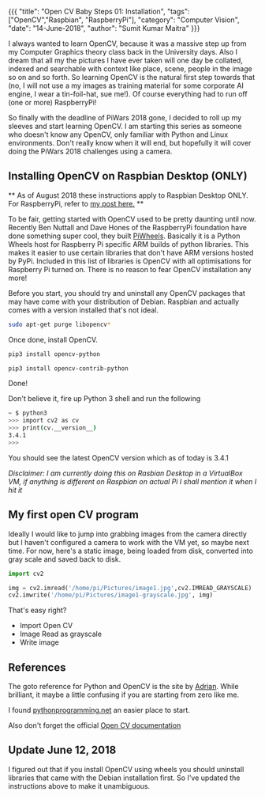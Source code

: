 {{{
  "title": "Open CV Baby Steps 01: Installation",
  "tags": ["OpenCV","Raspbian", "RaspberryPi"],
  "category": "Computer Vision",
  "date": "14-June-2018",
  "author": "Sumit Kumar Maitra"
}}}

I always wanted to learn OpenCV, because it was a massive step up from my Computer Graphics theory class back in the University days. Also I dream that all my the pictures I have ever taken will one day be collated, indexed and searchable with context like place, scene, people in the image so on and so forth. So learning OpenCV is the natural first step towards that (no, I will not use a my images as training material for some corporate AI engine, I wear a tin-foil-hat, sue me!). Of course everything had to run off (one or more) RaspberryPi!

So finally with the deadline of PiWars 2018 gone, I decided to roll up my sleeves and start learning OpenCV. I am starting this series as someone who doesn't know any OpenCV, only familiar with Python and Linux environments. Don't really know when it will end, but hopefully it will cover doing the PiWars 2018 challenges using a camera.

## Installing OpenCV on Raspbian Desktop (ONLY)

 ** As of August 2018 these instructions apply to Raspbian Desktop ONLY. For RaspberryPi, refer to [my post here.](/blog/opencv-baby-steps-06-from-vm-to-metal) **

To be fair, getting started with OpenCV used to be pretty daunting until now. Recently Ben Nuttall and Dave Hones of the RaspberryPi foundation have done something super cool, they built [PiWheels](www.piwheels.org). Basically it is a Python Wheels host for Raspberry Pi specific ARM builds of python libraries. This makes it easier to use certain libraries that don't have ARM versions hosted by PyPi. Included in this list of libraries is OpenCV with all optimisations for Raspberry Pi turned on. There is no reason to fear OpenCV installation any more!

Before you start, you should try and uninstall any OpenCV packages that may have come with your distribution of Debian. Raspbian and actually comes with a version installed that's not ideal.


```bash
sudo apt-get purge libopencv*
```

Once done, install OpenCV.

```bash
pip3 install opencv-python

pip3 install opencv-contrib-python
```

Done!

Don't believe it, fire up Python 3 shell and run the following

```bash
~ $ python3
>>> import cv2 as cv
>>> print(cv.__version__)
3.4.1
>>>
```

You should see the latest OpenCV version which as of today is 3.4.1

_Disclaimer: I am currently doing this on Rasbian Desktop in a VirtualBox VM, if anything is different on Raspbian on actual Pi I shall mention it when I hit it_

## My first open CV program  
Ideally I would like to jump into grabbing images from the camera directly but I haven't configured a camera to work with the VM yet, so maybe next time. For now, here's a static image, being loaded from disk, converted into gray scale and saved back to disk.

```python
import cv2

img = cv2.imread('/home/pi/Pictures/image1.jpg',cv2.IMREAD_GRAYSCALE)
cv2.imwrite('/home/pi/Pictures/image1-grayscale.jpg', img)

```

That's easy right?  
- Import Open CV
- Image Read as grayscale
- Write image


## References

The goto reference for Python and OpenCV is the site by [Adrian](www.pyimagesearch.com). While brilliant, it maybe a little confusing if you are starting from zero like me.

I found [pythonprogramming.net](https://pythonprogramming.net/loading-images-python-opencv-tutorial/) an easier place to start.

Also don't forget the official [Open CV documentation](https://docs.opencv.org/trunk/d6/d00/tutorial_py_root.html)

## Update June 12, 2018
I figured out that if you install OpenCV using wheels you should uninstall libraries that came with the Debian installation first. So I've updated the instructions above to make it unambiguous.
